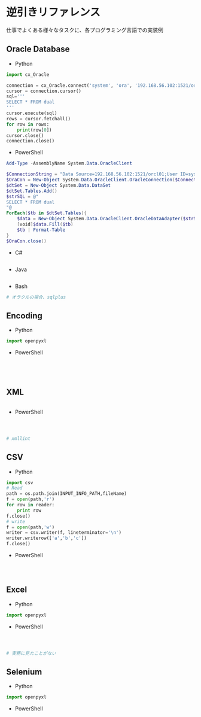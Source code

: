 ﻿# 逆引きリファレンス #

仕事でよくある様々なタスクに、各プログラミング言語での実装例

## Oracle Database ##

* Python

~~~python
import cx_Oracle

connection = cx_Oracle.connect('system', 'ora', '192.168.56.102:1521/orcl01')
cursor = connection.cursor()
sql='''
SELECT * FROM dual
'''
cursor.execute(sql)
rows = cursor.fetchall()
for row in rows:
    print(row[0])
cursor.close()
connection.close()
~~~

* PowerShell

~~~powershell
Add-Type -AssemblyName System.Data.OracleClient

$ConnectionString = "Data Source=192.168.56.102:1521/orcl01;User ID=system;Password=ora;Integrated Security=false;"
$OraCon = New-Object System.Data.OracleClient.OracleConnection($ConnectionString)
$dtSet = New-Object System.Data.DataSet
$dtSet.Tables.Add()
$strSQL = @"
SELECT * FROM dual
"@
ForEach($tb in $dtSet.Tables){
    $data = New-Object System.Data.OracleClient.OracleDataAdapter($strSQL, $OraCon)
    [void]$data.Fill($tb)
    $tb | Format-Table
}
$OraCon.close()
~~~

* C#

~~~csharp

~~~

* Java

~~~java

~~~

* Bash

~~~bash
# オラクルの場合、sqlplus
~~~

## Encoding ##

* Python

~~~python
import openpyxl

~~~

* PowerShell

~~~powershell

~~~

~~~csharp

~~~

~~~java

~~~

~~~bash

~~~

## XML ##

~~~python

~~~

* PowerShell

~~~powershell

~~~

~~~csharp

~~~

~~~java

~~~

~~~bash
# xmllint
~~~

## CSV ##

* Python

~~~python
import csv
# Read
path = os.path.join(INPUT_INFO_PATH,fileName)
f = open(path,'r')
for row in reader:
    print row
f.close()
# write
f = open(path,'w')
writer = csv.writer(f, lineterminator='\n')
writer.writerow(['a','b','c'])
f.close()
~~~

* PowerShell

~~~powershell

~~~

~~~csharp

~~~

~~~java

~~~

## Excel ##

* Python

~~~python
import openpyxl

~~~

* PowerShell

~~~powershell

~~~

~~~csharp

~~~

~~~java

~~~

~~~bash
# 実務に見たことがない
~~~

## Selenium ##

* Python

~~~python
import openpyxl

~~~

* PowerShell

~~~powershell

~~~

~~~csharp

~~~

~~~java

~~~

~~~bash

~~~
